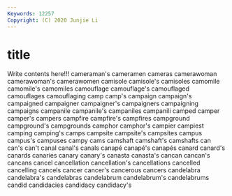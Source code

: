 ```yaml
---
Keywords: 12257
Copyright: (C) 2020 Junjie Li
---
```


# title

Write contents here!!!
cameraman's 
cameramen 
cameras
camerawoman 
camerawoman's 
camerawomen 
camisole 
camisole's 
camisoles 
camomile 
camomile's 
camomiles 
camouflage
camouflage's 
camouflaged 
camouflages 
camouflaging 
camp 
camp's 
campaign 
campaign's 
campaigned 
campaigner
campaigner's 
campaigners 
campaigning 
campaigns 
campanile 
campanile's 
campaniles 
campanili 
camped 
camper
camper's 
campers 
campfire 
campfire's 
campfires 
campground 
campground's 
campgrounds 
camphor 
camphor's
campier 
campiest 
camping 
camping's 
camps 
campsite 
campsite's 
campsites 
campus 
campus's
campuses 
campy 
cams 
camshaft 
camshaft's 
camshafts 
can 
can's 
can't 
canal
canal's 
canals 
canapé 
canapé's 
canapés 
canard 
canard's 
canards 
canaries 
canary
canary's 
canasta 
canasta's 
cancan 
cancan's 
cancans 
cancel 
cancellation 
cancellation's 
cancellations
cancelled 
cancelling 
cancels 
cancer 
cancer's 
cancerous 
cancers 
candelabra 
candelabra's 
candelabras
candelabrum 
candelabrum's 
candelabrums 
candid 
candidacies 
candidacy 
candidacy's 
